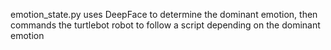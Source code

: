 emotion_state.py uses DeepFace to determine the dominant emotion, then commands the turtlebot robot to follow a script depending on the dominant emotion

